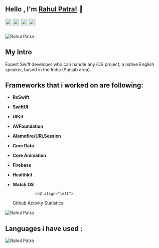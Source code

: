 ## Hello , I'm [Rahul Patra!](https://in.linkedin.com/in/rahul-patra-b57453178?trk=people-guest_people_search-card/) 👋

<a href="https://in.linkedin.com/in/rahul-patra-b57453178">
  <img align="left" alt="Rahul Patra's Linkdin" width="22px" src="https://cdn.jsdelivr.net/npm/simple-icons@v3/icons/linkedin.svg" />
</a>
<a href="https://github.com/rahulpatra003">
  <img align="left" alt="Rahul Patra's Github" width="22px" src="https://cdn.jsdelivr.net/npm/simple-icons@v3/icons/github.svg" />
</a>
<a href="https://www.instagram.com/rahulpatra003/">
  <img align="left" alt=Rahul Patra's Instagram" width="22px" src="https://cdn.jsdelivr.net/npm/simple-icons@v3/icons/instagram.svg" />
</a>
<a href="https://www.facebook.com/rahul.patra.106902">
  <img align="left" alt="Rahul Patra's Facebook" width="22px" src="https://cdn.jsdelivr.net/npm/simple-icons@v3/icons/facebook.svg" />
</a>
<br/><br/>
<p align="left"> <img src="https://komarev.com/ghpvc/?username=rahulpatra003&label=Profile%20views&color=0e75b6&style=flat" alt="Rahul Patra" /> </p>

<h2 align="left">
    My Intro
</h2>
Expert Swift developer who can handle any iOS project, a native English speaker, based in the India (Punjab area).

                
<h2 align="left">
    Frameworks that i worked on are following:
</h2>

- **RxSwift**
- **SwiftUI**
- **UIKit**
- **AVFoundation**
- **Alamofire/URLSession**
- **Core Data**
- **Core Animation**
- **Firebase**
- **Healthkit**
- **Watch OS**
                
                <h2 align="left">
    Github Activity Statistics:
</h2>

<p align="left"> <img src="https://github-readme-stats.vercel.app/api?username=rahulpatra003&show_icons=true&count_private=true" alt="Rahul Patra" /> </p>     

<h2 align="left">
    Languages i have used :
</h2>
<p align="left"> <img src="https://github-readme-stats.vercel.app/api/top-langs/?username=rahulpatra003&layout=compact&langs_count=10&hide=Objective-C,JavaScript" alt="Rahul Patra" /> </p>     

